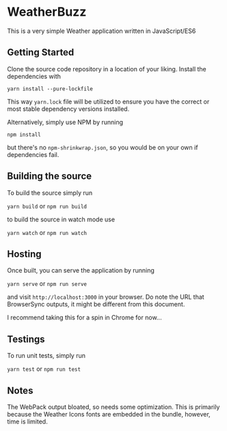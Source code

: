 # WeatherBuzz

This is a very simple Weather application written in JavaScript/ES6

## Getting Started

Clone the source code repository in a location of your liking. Install the dependencies with 

`yarn install --pure-lockfile`
 
This way `yarn.lock` file will be utilized to ensure you have the correct or most 
stable dependency versions installed.

Alternatively, simply use NPM by running

`npm install`

but there's no `npm-shrinkwrap.json`, so you would be on your own if dependencies fail.

## Building the source

To build the source simply run

`yarn build` or `npm run build`

to build the source in watch mode use

`yarn watch`  or `npm run watch`

## Hosting

Once built, you can serve the application by running 

`yarn serve` or `npm run serve`

and visit `http://localhost:3000` in your browser. Do note the URL that BrowserSync outputs, it might be different from
this document.

I recommend taking this for a spin in Chrome for now...

## Testings

To run unit tests, simply run

`yarn test` or `npm run test`

## Notes

The WebPack output bloated, so needs some optimization. This is primarily because the Weather Icons fonts are embedded 
in the bundle, however, time is limited.
